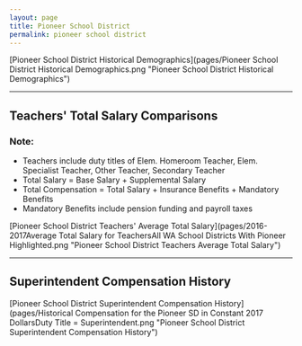 ```yaml
---
layout: page
title: Pioneer School District
permalink: pioneer school district
---
```



[Pioneer School District Historical Demographics](pages/Pioneer School District Historical Demographics.png "Pioneer School District Historical Demographics")

___

## Teachers' Total Salary Comparisons
### Note:
- Teachers include duty titles of Elem. Homeroom Teacher, Elem. Specialist Teacher, Other Teacher, Secondary Teacher
- Total Salary = Base Salary + Supplemental Salary
- Total Compensation = Total Salary + Insurance Benefits + Mandatory Benefits
- Mandatory Benefits include pension funding and payroll taxes

[Pioneer School District Teachers' Average Total Salary](pages/2016-2017Average Total Salary for TeachersAll WA School Districts With Pioneer Highlighted.png "Pioneer School District Teachers Average Total Salary")


___

## Superintendent Compensation History

[Pioneer School District Superintendent Compensation History](pages/Historical Compensation for the Pioneer SD in Constant 2017 DollarsDuty Title = Superintendent.png "Pioneer School District Superintendent Compensation History")

